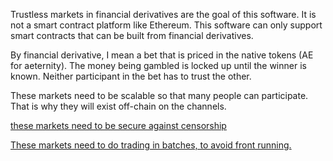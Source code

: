 Trustless markets in financial derivatives are the goal of this software.
It is not a smart contract platform like Ethereum.
This software can only support smart contracts that can be built from financial derivatives.

By financial derivative, I mean a bet that is priced in the native tokens (AE for aeternity). The money being gambled is locked up until the winner is known. Neither participant in the bet has to trust the other.

These markets need to be scalable so that many people can participate. That is why they will exist off-chain on the channels.

[these markets need to be secure against censorship](/docs/design/off_chain_censored_orders.md)

[These markets need to do trading in batches, to avoid front running.](/docs/design/off_line_limit_order_channel.md)
